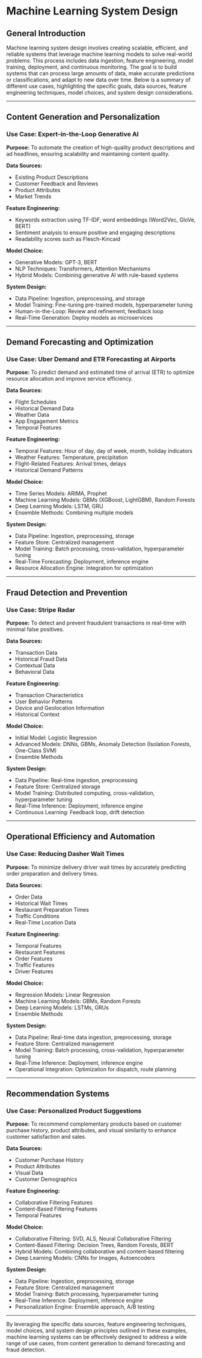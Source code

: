 
# Machine Learning System Design

## General Introduction

Machine learning system design involves creating scalable, efficient, and reliable systems that leverage machine learning models to solve real-world problems. This process includes data ingestion, feature engineering, model training, deployment, and continuous monitoring. The goal is to build systems that can process large amounts of data, make accurate predictions or classifications, and adapt to new data over time. Below is a summary of different use cases, highlighting the specific goals, data sources, feature engineering techniques, model choices, and system design considerations.

---

## Content Generation and Personalization

### Use Case: Expert-in-the-Loop Generative AI

**Purpose:** To automate the creation of high-quality product descriptions and ad headlines, ensuring scalability and maintaining content quality.

**Data Sources:**
- Existing Product Descriptions
- Customer Feedback and Reviews
- Product Attributes
- Market Trends

**Feature Engineering:**
- Keywords extraction using TF-IDF, word embeddings (Word2Vec, GloVe, BERT)
- Sentiment analysis to ensure positive and engaging descriptions
- Readability scores such as Flesch-Kincaid

**Model Choice:**
- Generative Models: GPT-3, BERT
- NLP Techniques: Transformers, Attention Mechanisms
- Hybrid Models: Combining generative AI with rule-based systems

**System Design:**
- Data Pipeline: Ingestion, preprocessing, and storage
- Model Training: Fine-tuning pre-trained models, hyperparameter tuning
- Human-in-the-Loop: Review and refinement, feedback loop
- Real-Time Generation: Deploy models as microservices

---

## Demand Forecasting and Optimization

### Use Case: Uber Demand and ETR Forecasting at Airports

**Purpose:** To predict demand and estimated time of arrival (ETR) to optimize resource allocation and improve service efficiency.

**Data Sources:**
- Flight Schedules
- Historical Demand Data
- Weather Data
- App Engagement Metrics
- Temporal Features

**Feature Engineering:**
- Temporal Features: Hour of day, day of week, month, holiday indicators
- Weather Features: Temperature, precipitation
- Flight-Related Features: Arrival times, delays
- Historical Demand Patterns

**Model Choice:**
- Time Series Models: ARIMA, Prophet
- Machine Learning Models: GBMs (XGBoost, LightGBM), Random Forests
- Deep Learning Models: LSTM, GRU
- Ensemble Methods: Combining multiple models

**System Design:**
- Data Pipeline: Ingestion, preprocessing, storage
- Feature Store: Centralized management
- Model Training: Batch processing, cross-validation, hyperparameter tuning
- Real-Time Forecasting: Deployment, inference engine
- Resource Allocation Engine: Integration for optimization

---

## Fraud Detection and Prevention

### Use Case: Stripe Radar

**Purpose:** To detect and prevent fraudulent transactions in real-time with minimal false positives.

**Data Sources:**
- Transaction Data
- Historical Fraud Data
- Contextual Data
- Behavioral Data

**Feature Engineering:**
- Transaction Characteristics
- User Behavior Patterns
- Device and Geolocation Information
- Historical Context

**Model Choice:**
- Initial Model: Logistic Regression
- Advanced Models: DNNs, GBMs, Anomaly Detection (Isolation Forests, One-Class SVM)
- Ensemble Methods

**System Design:**
- Data Pipeline: Real-time ingestion, preprocessing
- Feature Store: Centralized storage
- Model Training: Distributed computing, cross-validation, hyperparameter tuning
- Real-Time Inference: Deployment, inference engine
- Continuous Learning: Feedback loop, drift detection

---

## Operational Efficiency and Automation

### Use Case: Reducing Dasher Wait Times

**Purpose:** To minimize delivery driver wait times by accurately predicting order preparation and delivery times.

**Data Sources:**
- Order Data
- Historical Wait Times
- Restaurant Preparation Times
- Traffic Conditions
- Real-Time Location Data

**Feature Engineering:**
- Temporal Features
- Restaurant Features
- Order Features
- Traffic Features
- Driver Features

**Model Choice:**
- Regression Models: Linear Regression
- Machine Learning Models: GBMs, Random Forests
- Deep Learning Models: LSTMs, GRUs
- Ensemble Methods

**System Design:**
- Data Pipeline: Real-time data ingestion, preprocessing, storage
- Feature Store: Centralized management
- Model Training: Batch processing, cross-validation, hyperparameter tuning
- Real-Time Inference: Deployment, inference engine
- Operational Integration: Optimization for dispatch, route planning

---

## Recommendation Systems

### Use Case: Personalized Product Suggestions

**Purpose:** To recommend complementary products based on customer purchase history, product attributes, and visual similarity to enhance customer satisfaction and sales.

**Data Sources:**
- Customer Purchase History
- Product Attributes
- Visual Data
- Customer Demographics

**Feature Engineering:**
- Collaborative Filtering Features
- Content-Based Filtering Features
- Temporal Features

**Model Choice:**
- Collaborative Filtering: SVD, ALS, Neural Collaborative Filtering
- Content-Based Filtering: Decision Trees, Random Forests, BERT
- Hybrid Models: Combining collaborative and content-based filtering
- Deep Learning Models: CNNs for Images, Autoencoders

**System Design:**
- Data Pipeline: Ingestion, preprocessing, storage
- Feature Store: Centralized management
- Model Training: Batch processing, hyperparameter tuning
- Real-Time Inference: Deployment, inference engine
- Personalization Engine: Ensemble approach, A/B testing

---

By leveraging the specific data sources, feature engineering techniques, model choices, and system design principles outlined in these examples, machine learning systems can be effectively designed to address a wide range of use cases, from content generation to demand forecasting and fraud detection.
